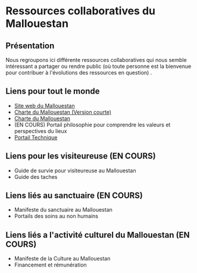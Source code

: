 # Ressources collaboratives du Mallouestan
## Présentation
Nous regroupons ici différente ressources collaboratives qui nous semble intéressant a partager ou rendre public (où toute personne est la bienvenue pour contribuer à l'évolutions des ressources en question) . 
## Liens pour tout le monde
- [Site web du Mallouestan](https://mallouestan.org/)
- [Charte du Mallouestan (Version courte)](http://docs.mallouestan.org/Charte%20et%20annexes/charte-visite)
- [Charte du Mallouestan](http://docs.mallouestan.org/Charte%20et%20annexes/charte)
- (EN COURS) Portail philosophie pour comprendre les valeurs et perspectives du lieux
- [Portail Technique](http://docs.mallouestan.org/Technique/)
## Liens pour les visiteureuse (EN COURS)
- Guide de survie pour visiteureuse au Mallouestan
- Guide des taches
## Liens liés au sanctuaire (EN COURS)
- Manifeste du sanctuaire au Mallouestan
- Portails des soins au non humains 
## Liens liés a l'activité culturel du Mallouestan (EN COURS)
- Manifeste de la Culture au Mallouestan
- Financement et rémunération